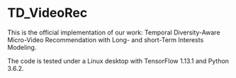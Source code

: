 # TD_VideoRec
This is the official implementation of our work: Temporal Diversity-Aware Micro-Video
Recommendation with Long- and short-Term Interests Modeling. 

The code is tested under a Linux desktop with TensorFlow 1.13.1 and Python 3.6.2.

